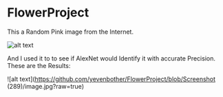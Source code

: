 # FlowerProject



This a Random Pink image from the Internet.

![alt text](https://encrypted-tbn0.gstatic.com/images?q=tbn:ANd9GcTIiSMciXOmSewh3w_bV0tKjYB5JPPSaFFW5A&usqp=CAU)

And I used it to to see if AlexNet would Identify it with accurate Precision. These are the Results:

![alt text](https://github.com/yevenbother/FlowerProject/blob/Screenshot (289)/image.jpg?raw=true)

